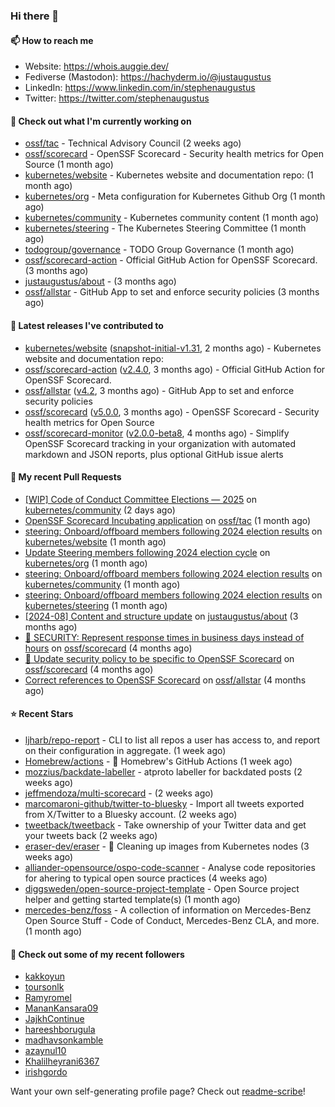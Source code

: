 ### Hi there 👋

#### 📫 How to reach me

- Website: https://whois.auggie.dev/
- Fediverse (Mastodon): https://hachyderm.io/@justaugustus
- LinkedIn: https://www.linkedin.com/in/stephenaugustus
- Twitter: https://twitter.com/stephenaugustus

#### 👷 Check out what I'm currently working on

- [ossf/tac](https://github.com/ossf/tac) - Technical Advisory Council (2 weeks ago)
- [ossf/scorecard](https://github.com/ossf/scorecard) - OpenSSF Scorecard - Security health metrics for Open Source (1 month ago)
- [kubernetes/website](https://github.com/kubernetes/website) - Kubernetes website and documentation repo:  (1 month ago)
- [kubernetes/org](https://github.com/kubernetes/org) - Meta configuration for Kubernetes Github Org (1 month ago)
- [kubernetes/community](https://github.com/kubernetes/community) - Kubernetes community content (1 month ago)
- [kubernetes/steering](https://github.com/kubernetes/steering) - The Kubernetes Steering Committee (1 month ago)
- [todogroup/governance](https://github.com/todogroup/governance) - TODO Group Governance (1 month ago)
- [ossf/scorecard-action](https://github.com/ossf/scorecard-action) - Official GitHub Action for OpenSSF Scorecard. (3 months ago)
- [justaugustus/about](https://github.com/justaugustus/about) -  (3 months ago)
- [ossf/allstar](https://github.com/ossf/allstar) - GitHub App to set and enforce security policies (3 months ago)

#### 🔭 Latest releases I've contributed to

- [kubernetes/website](https://github.com/kubernetes/website) ([snapshot-initial-v1.31](https://github.com/kubernetes/website/releases/tag/snapshot-initial-v1.31), 2 months ago) - Kubernetes website and documentation repo: 
- [ossf/scorecard-action](https://github.com/ossf/scorecard-action) ([v2.4.0](https://github.com/ossf/scorecard-action/releases/tag/v2.4.0), 3 months ago) - Official GitHub Action for OpenSSF Scorecard.
- [ossf/allstar](https://github.com/ossf/allstar) ([v4.2](https://github.com/ossf/allstar/releases/tag/v4.2), 3 months ago) - GitHub App to set and enforce security policies
- [ossf/scorecard](https://github.com/ossf/scorecard) ([v5.0.0](https://github.com/ossf/scorecard/releases/tag/v5.0.0), 3 months ago) - OpenSSF Scorecard - Security health metrics for Open Source
- [ossf/scorecard-monitor](https://github.com/ossf/scorecard-monitor) ([v2.0.0-beta8](https://github.com/ossf/scorecard-monitor/releases/tag/v2.0.0-beta8), 4 months ago) - Simplify OpenSSF Scorecard tracking in your organization with automated markdown and JSON reports, plus optional GitHub issue alerts

#### 🔨 My recent Pull Requests

- [[WIP] Code of Conduct Committee Elections — 2025](https://github.com/kubernetes/community/pull/8137) on [kubernetes/community](https://github.com/kubernetes/community) (2 days ago)
- [OpenSSF Scorecard Incubating application](https://github.com/ossf/tac/pull/390) on [ossf/tac](https://github.com/ossf/tac) (1 month ago)
- [steering: Onboard/offboard members following 2024 election results](https://github.com/kubernetes/website/pull/48164) on [kubernetes/website](https://github.com/kubernetes/website) (1 month ago)
- [Update Steering members following 2024 election cycle](https://github.com/kubernetes/org/pull/5199) on [kubernetes/org](https://github.com/kubernetes/org) (1 month ago)
- [steering: Onboard/offboard members following 2024 election results](https://github.com/kubernetes/community/pull/8095) on [kubernetes/community](https://github.com/kubernetes/community) (1 month ago)
- [steering: Onboard/offboard members following 2024 election results](https://github.com/kubernetes/steering/pull/287) on [kubernetes/steering](https://github.com/kubernetes/steering) (1 month ago)
- [[2024-08] Content and structure update](https://github.com/justaugustus/about/pull/11) on [justaugustus/about](https://github.com/justaugustus/about) (3 months ago)
- [📖 SECURITY: Represent response times in business days instead of hours](https://github.com/ossf/scorecard/pull/4217) on [ossf/scorecard](https://github.com/ossf/scorecard) (4 months ago)
- [:book: Update security policy to be specific to OpenSSF Scorecard](https://github.com/ossf/scorecard/pull/4212) on [ossf/scorecard](https://github.com/ossf/scorecard) (4 months ago)
- [Correct references to OpenSSF Scorecard](https://github.com/ossf/allstar/pull/536) on [ossf/allstar](https://github.com/ossf/allstar) (4 months ago)

#### ⭐ Recent Stars

- [ljharb/repo-report](https://github.com/ljharb/repo-report) - CLI to list all repos a user has access to, and report on their configuration in aggregate. (1 week ago)
- [Homebrew/actions](https://github.com/Homebrew/actions) - 🚀 Homebrew&#39;s GitHub Actions (1 week ago)
- [mozzius/backdate-labeller](https://github.com/mozzius/backdate-labeller) - atproto labeller for backdated posts (2 weeks ago)
- [jeffmendoza/multi-scorecard](https://github.com/jeffmendoza/multi-scorecard) -  (2 weeks ago)
- [marcomaroni-github/twitter-to-bluesky](https://github.com/marcomaroni-github/twitter-to-bluesky) - Import all tweets exported from X/Twitter to a Bluesky account. (2 weeks ago)
- [tweetback/tweetback](https://github.com/tweetback/tweetback) - Take ownership of your Twitter data and get your tweets back (2 weeks ago)
- [eraser-dev/eraser](https://github.com/eraser-dev/eraser) - 🧹 Cleaning up images from Kubernetes nodes (3 weeks ago)
- [alliander-opensource/ospo-code-scanner](https://github.com/alliander-opensource/ospo-code-scanner) - Analyse code repositories for ahering to typical open source practices (4 weeks ago)
- [diggsweden/open-source-project-template](https://github.com/diggsweden/open-source-project-template) - Open Source project helper and getting started template(s) (1 month ago)
- [mercedes-benz/foss](https://github.com/mercedes-benz/foss) - A collection of information on Mercedes-Benz Open Source Stuff - Code of Conduct, Mercedes-Benz CLA, and more.  (1 month ago)

#### 👯 Check out some of my recent followers

- [kakkoyun](https://github.com/kakkoyun)
- [toursonlk](https://github.com/toursonlk)
- [Ramyromel](https://github.com/Ramyromel)
- [MananKansara09](https://github.com/MananKansara09)
- [JajkhContinue](https://github.com/JajkhContinue)
- [hareeshborugula](https://github.com/hareeshborugula)
- [madhavsonkamble](https://github.com/madhavsonkamble)
- [azaynul10](https://github.com/azaynul10)
- [Khalilheyrani6367](https://github.com/Khalilheyrani6367)
- [irishgordo](https://github.com/irishgordo)

Want your own self-generating profile page? Check out [readme-scribe](https://github.com/muesli/readme-scribe)!

